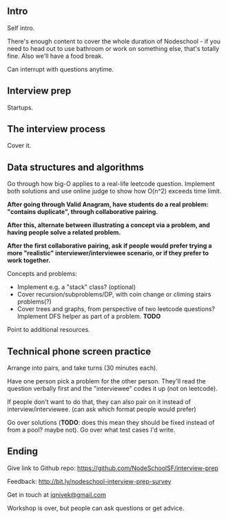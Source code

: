 ## Intro

Self intro.

There's enough content to cover the whole duration of Nodeschool - if you need to head out to use bathroom or work on something else, that's totally fine. Also we'll have a food break.

Can interrupt with questions anytime.

## Interview prep

Startups.


## The interview process

Cover it.


## Data structures and algorithms

Go through how big-O applies to a real-life leetcode question. Implement both solutions and use online judge to show how O(n^2) exceeds time limit.

**After going through Valid Anagram, have students do a real problem: "contains duplicate", through collaborative pairing.**

**After this, alternate between illustrating a concept via a problem, and having people solve a related problem.**

**After the first collaborative pairing, ask if people would prefer trying a more "realistic" interviewer/interviewee scenario, or if they prefer to work together.**

Concepts and problems:

* Implement e.g. a "stack" class? (optional)
* Cover recursion/subproblems/DP, with coin change or climing stairs problems(?)
* Cover trees and graphs, from perspective of two leetcode questions? Implement DFS helper as part of a problem. **TODO**

Point to additional resources.


## Technical phone screen practice

Arrange into pairs, and take turns (30 minutes each).

Have one person pick a problem for the other person. They'll read the question verbally first and the "interviewee" codes it up (not on leetcode).

If people don't want to do that, they can also pair on it instead of interview/interviewee. (can ask which format people would prefer)

Go over solutions (**TODO**: does this mean they should be fixed instead of from a pool? maybe not). Go over what test cases I'd write.

## Ending

Give link to Github repo: https://github.com/NodeSchoolSF/interview-prep

Feedback: http://bit.ly/nodeschool-interview-prep-survey

Get in touch at iqnivek@gmail.com

Workshop is over, but people can ask questions or get advice.
